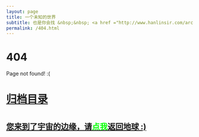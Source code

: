 ```yaml
---
layout: page
title: 一个未知的世界
subtitle: 也是你会找 &nbsp;&nbsp; <a href ="http://www.hanlinsir.com/arch.html">架构</a>&nbsp;&nbsp; <a href ="http://www.hanlinsir.com/life.html">生活故事</a>&nbsp;&nbsp; <a href ="http://www.hanlinsir.com/jvm.html">JVM</a>&nbsp;&nbsp; <a href ="http://www.hanlinsir.com/spring-boot.html">Spring Boot</a>&nbsp;&nbsp; <a href ="http://www.hanlinsir.com/spring-cloud.html">Spring Cloud</a>
permalink: /404.html
---
```


# 404

Page not found! :(

<h1><a href ="http://www.hanlinsir.com/archives.html">归档目录</a><h1>

<h2><a href="http://www.hanlinsir.com/archives.html">您来到了宇宙的边缘，请<span style="color:#00FF00">点我</span>返回地球 :)</a></h2>
